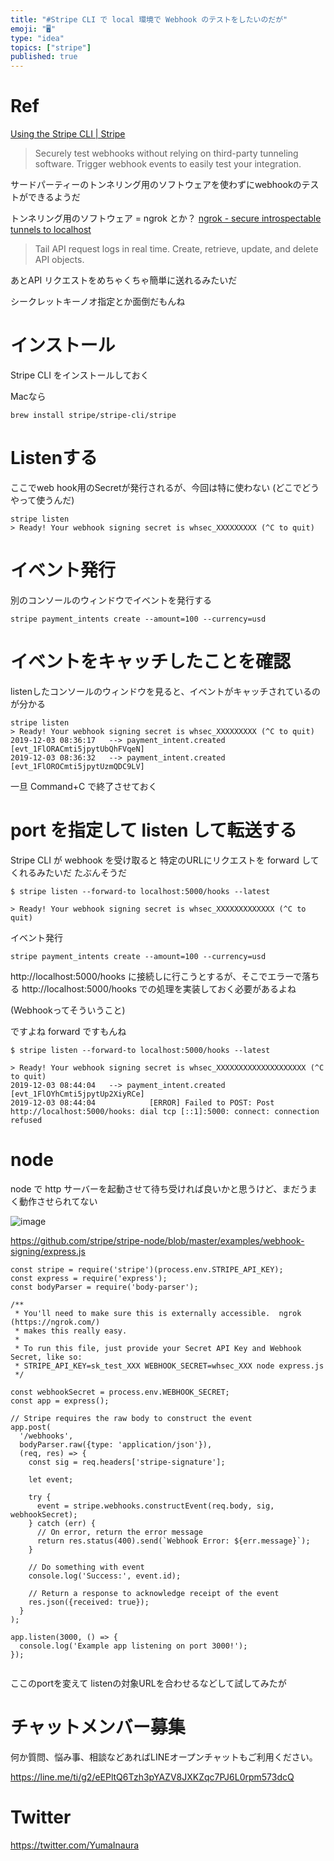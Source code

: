 ```yaml
---
title: "#Stripe CLI で local 環境で Webhook のテストをしたいのだが"
emoji: "🖥"
type: "idea"
topics: ["stripe"]
published: true
---
```


# Ref

[Using the Stripe CLI | Stripe](https://stripe.com/docs/stripe-cli)

>Securely test webhooks without relying on third-party tunneling software.
>Trigger webhook events to easily test your integration.

サードパーティーのトンネリング用のソフトウェアを使わずにwebhookのテストができるようだ

トンネリング用のソフトウェア = ngrok とか？
[ngrok - secure introspectable tunnels to localhost](https://ngrok.com/)

>Tail API request logs in real time.
>Create, retrieve, update, and delete API objects.

あとAPI リクエストをめちゃくちゃ簡単に送れるみたいだ

シークレットキーノオ指定とか面倒だもんね

# インストール

Stripe CLI をインストールしておく

Macなら

`brew install stripe/stripe-cli/stripe`


# Listenする

ここでweb hook用のSecretが発行されるが、今回は特に使わない (どこでどうやって使うんだ)

```
stripe listen
> Ready! Your webhook signing secret is whsec_XXXXXXXXX (^C to quit)
```

# イベント発行

別のコンソールのウィンドウでイベントを発行する

```
stripe payment_intents create --amount=100 --currency=usd
```

# イベントをキャッチしたことを確認

listenしたコンソールのウィンドウを見ると、イベントがキャッチされているのが分かる

```
stripe listen
> Ready! Your webhook signing secret is whsec_XXXXXXXXX (^C to quit)
2019-12-03 08:36:17   --> payment_intent.created [evt_1FlORACmti5jpytUbQhFVqeN]
2019-12-03 08:36:32   --> payment_intent.created [evt_1FlOROCmti5jpytUzmQDC9LV]
```

一旦 Command+C で終了させておく

# port を指定して listen して転送する

Stripe CLI が webhook を受け取ると 特定のURLにリクエストを forward してくれるみたいだ
たぶんそうだ

```
$ stripe listen --forward-to localhost:5000/hooks --latest

> Ready! Your webhook signing secret is whsec_XXXXXXXXXXXXX (^C to quit)
```

イベント発行

```
stripe payment_intents create --amount=100 --currency=usd
```

http://localhost:5000/hooks に接続しに行こうとするが、そこでエラーで落ちる
http://localhost:5000/hooks での処理を実装しておく必要があるよね

(Webhookってそういうこと)

ですよね forward ですもんね
 
```
$ stripe listen --forward-to localhost:5000/hooks --latest

> Ready! Your webhook signing secret is whsec_XXXXXXXXXXXXXXXXXXXX (^C to quit)
2019-12-03 08:44:04   --> payment_intent.created [evt_1FlOYhCmti5jpytUp2XiyRCe]
2019-12-03 08:44:04            [ERROR] Failed to POST: Post http://localhost:5000/hooks: dial tcp [::1]:5000: connect: connection refused
```

# node

node で http サーバーを起動させて待ち受ければ良いかと思うけど、まだうまく動作させられてない

![image](https://user-images.githubusercontent.com/13635059/70005646-b0ebf280-15ad-11ea-8bd9-a87cba2b22e8.png)

https://github.com/stripe/stripe-node/blob/master/examples/webhook-signing/express.js

```
const stripe = require('stripe')(process.env.STRIPE_API_KEY);
const express = require('express');
const bodyParser = require('body-parser');

/**
 * You'll need to make sure this is externally accessible.  ngrok (https://ngrok.com/)
 * makes this really easy.
 *
 * To run this file, just provide your Secret API Key and Webhook Secret, like so:
 * STRIPE_API_KEY=sk_test_XXX WEBHOOK_SECRET=whsec_XXX node express.js
 */

const webhookSecret = process.env.WEBHOOK_SECRET;
const app = express();

// Stripe requires the raw body to construct the event
app.post(
  '/webhooks',
  bodyParser.raw({type: 'application/json'}),
  (req, res) => {
    const sig = req.headers['stripe-signature'];

    let event;

    try {
      event = stripe.webhooks.constructEvent(req.body, sig, webhookSecret);
    } catch (err) {
      // On error, return the error message
      return res.status(400).send(`Webhook Error: ${err.message}`);
    }

    // Do something with event
    console.log('Success:', event.id);

    // Return a response to acknowledge receipt of the event
    res.json({received: true});
  }
);

app.listen(3000, () => {
  console.log('Example app listening on port 3000!');
});


```

ここのportを変えて
listenの対象URLを合わせるなどして試してみたが








<!-- Update From Qiita API -->

# チャットメンバー募集


何か質問、悩み事、相談などあればLINEオープンチャットもご利用ください。

https://line.me/ti/g2/eEPltQ6Tzh3pYAZV8JXKZqc7PJ6L0rpm573dcQ





# Twitter


https://twitter.com/YumaInaura


<!-- Update From Qiita API -->


